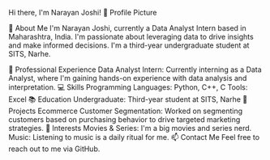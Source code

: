 Hi there, I'm Narayan Joshi! 👋
Profile Picture

🌟 About Me
I'm Narayan Joshi, currently a Data Analyst Intern based in Maharashtra, India. I'm passionate about leveraging data to drive insights and make informed decisions. I'm a third-year undergraduate student at SITS, Narhe.

💼 Professional Experience
Data Analyst Intern: Currently interning as a Data Analyst, where I'm gaining hands-on experience with data analysis and interpretation.
💻 Skills
Programming Languages: Python, C++, C
Tools: Excel
📚 Education
Undergraduate: Third-year student at SITS, Narhe
🚀 Projects
Ecommerce Customer Segmentation: Worked on segmenting customers based on purchasing behavior to drive targeted marketing strategies.
🎸 Interests
Movies & Series: I'm a big movies and series nerd.
Music: Listening to music is a daily ritual for me.
📫 Contact Me
Feel free to reach out to me via GitHub.
